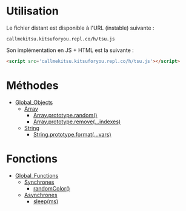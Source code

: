 # Utilisation
Le fichier distant est disponible à l'URL (instable) suivante :
```
callmekitsu.kitsuforyou.repl.co/h/tsu.js
```
Son implémentation en JS + HTML est la suivante :
```html
<script src='callmekitsu.kitsuforyou.repl.co/h/tsu.js'></script>
```
# Méthodes

* [Global_Objects](./Objects)
  * [Array](./Objects/Array/)
    * [Array.prototype.random()](./Objects/Array/random)
    * [Array.prototype.remove(...indexes)](./Objects/Array/remove)
  * [String](./Objects/String/)
    * [String.prototype.format(...vars)](./Objects/String/format)

# Fonctions

* [Global_Functions](./Functions)
  * [Synchrones](./Functions/Sync)
    * [randomColor()](./Functions/Sync/randomColor)
  * [Asynchrones](./Functions/Async)
    * [sleep(ms)](.Functions/Async/sleep)
